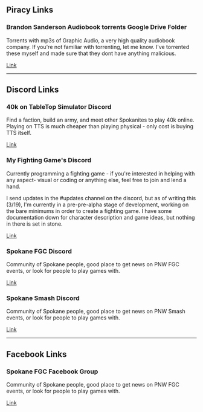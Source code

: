 ## Piracy Links  
### Brandon Sanderson Audiobook torrents Google Drive Folder
Torrents with mp3s of Graphic Audio, a very high quality audiobook company. If you're not familiar with torrenting, let me know. I've torrented these myself and made sure that they dont have anything malicious.

[Link](https://drive.google.com/drive/folders/1Nv2rpL_BswlHfLeBWOgALpbdxry3Asri?usp=share_link)

--- 
## Discord Links    
### 40k on TableTop Simulator Discord
Find a faction, build an army, and meet other Spokanites to play 40k online. Playing on TTS is much cheaper than playing physical - only cost is buying TTS itself.

[Link](https://discord.gg/mV736vUCdD)  


### My Fighting Game's Discord
Currently programming a fighting game - if you're interested in helping with any aspect- visual or coding or anything else, feel free to join and lend a hand. 

I send updates in the #updates channel on the discord, but as of writing this (3/19), I'm currently in a pre-pre-alpha stage of development, working on the bare minimums in order to create a fighting game. I have some documentation down for character description and game ideas, but nothing in there is set in stone.

[Link](https://discord.gg/fR25v3FCNX)

### Spokane FGC Discord
Community of Spokane people, good place to get news on PNW FGC events, or look for people to play games with.

[Link](https://discord.gg/etkKGGWhrV)  

### Spokane Smash Discord
Community of Spokane people, good place to get news on PNW Smash events, or look for people to play games with.
  
[Link](https://discord.gg/sBMSpq6hwv)  

--- 
## Facebook Links  
### Spokane FGC Facebook Group
Community of Spokane people, good place to get news on PNW FGC events, or look for people to play games with.

[Link](https://www.facebook.com/groups/193444234329373)  
